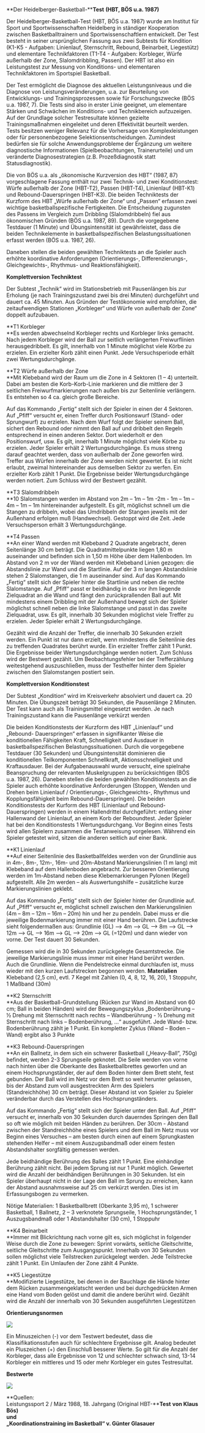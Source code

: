 
**Der Heidelberger-Basketball-****Test** **(HBT, BÖS  u.a. 1987)**

Der Heidelberger-Basketball-Test (HBT, BÖS  u.a. 1987) wurde am Institut für Sport und Sportwissenschaften Heidelberg in ständiger Kooperation zwischen Basketballtrainern und Sportwissenschaftlern entwickelt. Der Test besteht in seiner ursprünglichen Fassung aus zwei Subtests für Kondition (K1-K5 - Aufgaben: Linienlauf, Sternschritt, Rebound, Beinarbeit, Liegestütz) und elementare Technikfaktoren (T1-T4 - Aufgaben: Korbleger, Würfe außerhalb der Zone, Slalomdribbling, Passen). Der HBT ist also ein Leistungstest zur Messung von Konditions- und elementaren Technikfaktoren im Sportspiel Basketball.

Der Test ermöglicht die Diagnose des aktuellen Leistungsniveaus und die Diagnose von  Leistungsveränderungen,  u.a. zur Beurteilung von Entwicklungs- und Trainingsprozessen sowie für Forschungszwecke (BÖS  u.a. 1987, 7).  Die Tests sind also in erster Linie geeignet, um elementare Stärken und Schwächen im Konditions- und Technikbereich aufzuzeigen. Auf der Grundlage solcher Testresultate können gezielte Trainingsmaßnahmen eingeleitet und deren Effektivität beurteilt werden. Tests besitzen weniger Relevanz für die Vorhersage von Komplexleistungen oder für personenbezogene Selektionsentscheidungen. Zumindest bedürfen sie für solche  Anwendungsprobleme  der Ergänzung um weitere diagnostische Informationen (Spielbeobachtungen, Trainerurteile) und um veränderte Diagnosestrategien (z.B.  Prozeßdiagnostik  statt Statusdiagnostik).

Die von BÖS  u.a. als „ökonomische Kurzversion des HBT“ (1987, 87) vorgeschlagene Fassung enthält nur zwei Technik- und zwei Konditionstest: Würfe außerhalb der Zone (HBT-T2), Passen (HBT-T4), Linienlauf (HBT-K1) und Rebound-Dauerspringen (HBT-K3). Die beiden Techniktests der Kurzform des HBT „Würfe außerhalb der Zone“ und „Passen“ erfassen zwei wichtige basketballspezifische Fertigkeiten. Die Entscheidung zugunsten des Passens im Vergleich zum Dribbling (Slalomdribbeln) fiel aus ökonomischen Gründen (BÖS  u.a. 1987, 89). Durch die vorgegebene Testdauer (1 Minute) und Übungsintensität ist gewährleistet, dass die beiden Technikelemente in basketballspezifischen Belastungssituationen erfasst werden (BÖS  u.a. 1987, 26).

Daneben stellen die beiden gewählten Techniktests an die Spieler auch erhöhte koordinative Anforderungen (Orientierungs-, Differenzierungs-, Gleichgewichts-, Rhythmus- und Reaktionsfähigkeit).

**Komplettversion Techniktest**

Der Subtest „Technik“ wird im Stationsbetrieb mit Pausenlängen bis zur Erholung (je nach Trainingszustand zwei bis drei Minuten) durchgeführt und dauert ca. 45 Minuten. Aus Gründen der Testökonomie wird empfohlen, die zeitaufwendigen Stationen „Korbleger“ und Würfe von außerhalb der Zone“ doppelt aufzubauen.

**T1 Korbleger  
**Es werden abwechselnd Korbleger rechts und Korbleger links gemacht. Nach jedem Korbleger wird der Ball zur seitlich verlängerten Freiwurflinien herausgedribbelt. Es gilt, innerhalb von 1 Minute möglichst viele Körbe zu erzielen. Ein erzielter Korb zählt einen Punkt. Jede Versuchsperiode erhält zwei Wertungsdurchgänge.

**T2 Würfe außerhalb der Zone  
**Mit Klebeband wird der Raum um die Zone in 4 Sektoren (1 – 4) unterteilt. Dabei am besten die Korb-Korb-Linie markieren und die mittlere der 3 seitlichen Freiwurfmarkierungen nach außen bis zur Seitenlinie verlängern. Es entstehen so 4 ca. gleich große Bereiche.

Auf das Kommando „Fertig“ stellt sich der Spieler in einen der 4 Sektoren. Auf „Pfiff“ versucht er, einen Treffer durch Positionswurf (Stand- oder Sprungwurf) zu erzielen. Nach dem Wurf folgt der Spieler seinem Ball, sichert den Rebound oder nimmt den Ball auf und dribbelt den Regeln entsprechend in einen anderen Sektor. Dort wiederholt er den Positionswurf, usw. Es gilt, innerhalb 1 Minute möglichst viele Körbe zu erzielen. Jeder Spieler erhält 2 Wertungsdurchgänge. Es muss streng darauf geachtet werden, dass von außerhalb der Zone geworfen wird. Treffer aus Würfen innerhalb der Zone werden nicht gewertet. Es ist nicht erlaubt, zweimal hintereinander aus demselben Sektor zu werfen. Ein erzielter Korb zählt 1 Punkt. Die Ergebnisse beider Wertungsdurchgänge werden notiert. Zum Schluss wird der Bestwert gezählt.

**T3 Slalomdribbeln  
**10 Slalomstangen werden im Abstand von 2m – 1m – 1m -2m - 1m – 1m – 4m – 1m – 1m hintereinander aufgestellt. Es gilt, möglichst schnell um die Stangen zu dribbeln, wobei das Umdribbeln der Stangen jeweils mit der Außenhand erfolgen  muß  (Handwechsel). Gestoppt wird die Zeit. Jede Versuchsperson erhält 3 Wertungsdurchgänge.

**T4 Passen  
**An einer Wand werden mit Klebeband 2 Quadrate angebracht, deren Seitenlänge 30 cm beträgt. Die Quadratmittelpunkte liegen 1,80 m auseinander und befinden sich in 1,50 m Höhe über dem Hallenboden. Im Abstand von 2 m vor der Wand werden mit Klebeband Linien gezogen: die Abstandslinie zur Wand und die Startlinie. Auf der 3 m langen Abstandslinie stehen 2 Slalomstangen, die 1 m auseinander sind. Auf das Kommando „Fertig“ stellt sich der Spieler hinter die Startlinie und neben die rechte Slalomstange. Auf „Pfiff“ passt er beidhändig in das vor ihm liegende Zielquadrat an die Wand und fängt den zurückprallenden Ball auf. Mit mindestens einem Dribbling mit der Außenhand bewegt sich der Spieler möglichst schnell neben die linke Slalomstange und passt in das zweite Zielquadrat, usw. Es gilt, innerhalb 30 Sekunden möglichst viele Treffer zu erzielen. Jeder Spieler erhält 2 Wertungsdurchgänge.

Gezählt wird die Anzahl der Treffer, die innerhalb 30 Sekunden erzielt werden. Ein Punkt ist nur dann erzielt, wenn mindestens die Seitenlinie des zu treffenden Quadrates berührt wurde. Ein erzielter Treffer zählt 1 Punkt. Die Ergebnisse beider Wertungsdurchgänge werden notiert. Zum Schluss wird der Bestwert gezählt. Um Beobachtungsfehler bei der Trefferzählung weitestgehend auszuschließen, muss der Testhelfer hinter dem Spieler zwischen den Slalomstangen postiert sein.

**Komplettversion Konditionstest**

Der Subtest „Kondition“ wird im Kreisverkehr absolviert und dauert ca. 20 Minuten. Die Übungszeit beträgt 30 Sekunden, die Pausenlänge 2 Minuten. Der Test kann auch als Trainingsmittel eingesetzt werden. Je nach Trainingszustand kann die Pausenlänge verkürzt werden

Die beiden Konditionstests der Kurzform des HBT „Linienlauf“ und „Rebound- Dauerspringen“ erfassen in signifikanter Weise die konditionellen Fähigkeiten Kraft, Schnelligkeit und Ausdauer in basketballspezifischen Belastungssituationen. Durch die vorgegebene Testdauer (30 Sekunden) und Übungsintensität dominieren die konditionellen Teilkomponenten Schnellkraft, Aktionsschnelligkeit und Kraftausdauer. Bei der Aufgabenauswahl wurde versucht, eine spielnahe Beanspruchung der relevanten Muskelgruppen zu berücksichtigen (BÖS  u.a. 1987, 26). Daneben stellen die beiden gewählten Konditionstests an die Spieler auch erhöhte koordinative Anforderungen (Stoppen, Wenden und Drehen beim Linienlauf / Orientierungs-, Gleichgewichts-, Rhythmus und Kopplungsfähigkeit beim Rebound-Dauerspringen). Die beiden Konditionstests der Kurform des HBT (Linienlauf und Rebound-Dauerspringen) werden in einem Hallendrittel durchgeführt: entlang einer Hallenwand der Linienlauf, an einem Korb der Reboundtest. Jeder Spieler hat bei den Konditionstests 1 Wertungsdurchgang. Vor Beginn eines Tests wird allen Spielern zusammen die Testanweisung vorgelesen. Während ein Spieler getestet wird, sitzen die anderen seitlich auf einer Bank.

**K1 Linienlauf  
**Auf einer Seitenlinie des Basketballfeldes werden von der Grundlinie aus in 4m-, 8m-, 12m-, 16m- und 20m-Abstand Markierungslinien (1 m lang) mit Klebeband auf dem Hallenboden angebracht. Zur besseren Orientierung werden im 1m-Abstand neben diese Klebemarkierungen Pylonen (Kegel) aufgestellt. Alle 2m werden – als Auswertungshilfe – zusätzliche kurze Markierungslinien geklebt.

Auf das Kommando „Fertig“ stellt sich der Spieler hinter der Grundlinie auf. Auf „Pfiff“ versucht er, möglichst schnell zwischen den Markierungslinien (4m – 8m – 12m – 16m – 20m) hin und her zu pendeln. Dabei muss er die jeweilige Bodenmarkierung immer mit einer Hand berühren. Die Laufstrecke sieht folgendermaßen aus: Grundlinie (GL) --> 4m --> GL --> 8m --> GL --> 12m --> GL --> 16m --> GL --> 20m --> GL (=120m) und dann wieder von vorne. Der Test dauert 30 Sekunden.

Gemessen wird die in 30 Sekunden zurückgelegte Gesamtstrecke. Die jeweilige Markierungslinie muss immer mit einer Hand berührt werden. Auch die Grundlinie. Wenn die Pendelstrecke einmal durchlaufen ist, muss wieder mit den kurzen Laufstrecken begonnen werden.  **Materialien** Klebeband (2,5 cm), evtl. 7 Kegel mit Zahlen (0, 4, 8, 12, 16, 20), 1 Stoppuhr, 1 Maßband (30m)

**K2 Sternschritt  
**Aus der Basketball-Grundstellung (Rücken zur Wand im Abstand von 60 cm; Ball in beiden Händen) wird der Bewegungszyklus „Bodenberührung – ½ Drehung mit Sternschritt nach rechts – Wandberührung - ½ Drehung mit Sternschritt nach links – Bodenberührung, …“ ausgeführt. Jede Wand- bzw. Bodenberührung zählt je 1 Punkt. Ein kompletter Zyklus (Wand – Boden – Wand) ergibt also 3 Punkte

**K3 Rebound-Dauerspringen  
**An ein Ballnetz, in dem sich ein schwerer Basketball („Heavy-Ball“, 750g) befindet, werden 2-3 Sprungseile geknotet. Die Seile werden von vorne nach hinten über die Oberkante des Basketballbrettes geworfen und an einem Hochsprungständer, der auf dem Boden hinter dem Brett steht, fest gebunden. Der Ball wird im Netz vor dem Brett so weit herunter gelassen, bis der Abstand zum voll ausgestreckten Arm des Spielers (Standreichhöhe) 30 cm beträgt. Dieser Abstand ist von Spieler zu Spieler veränderbar durch das Verstellen des Hochsprungständers.

Auf das Kommando „Fertig“ stellt sich der Spieler unter den Ball. Auf „Pfiff“ versucht er, innerhalb von 30 Sekunden durch dauerndes Springen den Ball so oft wie möglich mit beiden Händen zu berühren. Der 30cm - Abstand zwischen der Standreichhöhe eines Spielers und dem Ball im Netz muss vor Beginn eines Versuches – am besten durch einen auf einem Sprungkasten stehenden Helfer – mit einem Auszugsbandmaß oder einem festen Abstandshalter sorgfältig gemessen werden.

Jede beidhändige Berührung des Balles zählt 1 Punkt. Eine einhändige Berührung zählt nicht. Bei jedem Sprung ist nur 1 Punkt möglich. Gewertet wird die Anzahl der beidhändigen Berührungen in 30 Sekunden. Ist ein Spieler überhaupt nicht in der Lage den Ball im Sprung zu erreichen, kann der Abstand ausnahmsweise auf 25 cm verkürzt werden. Dies ist im Erfassungsbogen zu vermerken.

Nötige Materialien: 1 Basketballbrett (Oberkante 3,95 m), 1 schwerer Basketball, 1 Ballnetz, 2 – 3 verknotete Sprungseile, 1 Hochsprungständer, 1 Auszugsbandmaß oder 1 Abstandshalter (30 cm), 1 Stoppuhr

**K4 Beinarbeit  
**Immer mit Blickrichtung nach vorne gilt es, sich möglichst in folgender Weise durch die Zone zu bewegen: Sprint vorwärts, seitliche Gleitschritte, seitliche Gleitschritte zum Ausgangspunkt. Innerhalb von 30 Sekunden sollen möglichst viele Teilstrecken zurückgelegt werden. Jede Teilstrecke zählt 1 Punkt. Ein Umlaufen der Zone zählt 4 Punkte.

**K5 Liegestütze  
**Modifizierte Liegestütze, bei denen in der Bauchlage die Hände hinter dem Rücken zusammengeklatscht werden und bei durchgedrückten Armen eine Hand vom Boden gelöst und damit die andere berührt wird. Gezählt wird die Anzahl der innerhalb von 30 Sekunden ausgeführten Liegestützen

**Orientierungsnormen**

![](https://web.archive.org/web/20110412012319im_/http://home.arcor.de/enderlein/basket/hbt-Dateien/image001.jpg)

Ein Minuszeichen (-) vor dem Testwert bedeutet, dass die Klassifikationsstufen auch für schlechtere Ergebnisse gilt. Analog bedeutet ein Pluszeichen (+) den  Einschluß  besserer Werte. So gilt für die Anzahl der Korbleger, dass alle Ergebnisse von 12 und schlechter schwach sind, 13-14 Korbleger ein mittleres und 15 oder mehr Korbleger ein gutes Testresultat.

**Bestwerte**

**![](https://web.archive.org/web/20110412012319im_/http://home.arcor.de/enderlein/basket/hbt-Dateien/image002.jpg)**

**Quellen:  
Leistungssport 2 / März 1988, 18. Jahrgang (Original  HBT-****Test** **von Klaus Bös)  
und  
„Koordinationstraining im Basketball“ v. Günter  Glasauer**
